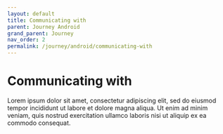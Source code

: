 ```yaml
---
layout: default
title: Communicating with
parent: Journey Android
grand_parent: Journey
nav_order: 2
permalink: /journey/android/communicating-with
---
```


# Communicating with

Lorem ipsum dolor sit amet, consectetur adipiscing elit, sed do eiusmod tempor incididunt ut labore et dolore magna aliqua. Ut enim ad minim veniam, quis nostrud exercitation ullamco laboris nisi ut aliquip ex ea commodo consequat.